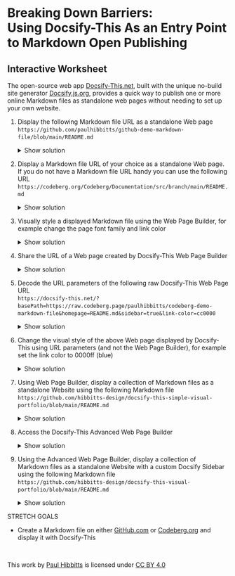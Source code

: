 <h1><b>Breaking Down Barriers:</b><br>Using Docsify-This As an Entry Point to Markdown Open Publishing</h1>

<h2>Interactive Worksheet</h2>

The open-source web app [Docsify-This.net](https://Docsify-This.net), built with the unique no-build site generator [Docsify.js.org](https://docsify.js.org), provides a quick way to publish one or more online Markdown files as standalone web pages without needing to set up your own website.

1. Display the following Markdown file URL as a standalone Web page  
   `https://github.com/paulhibbitts/github-demo-markdown-file/blob/main/README.md`

    <details>
      <summary>Show solution</summary>

      1. Copy and then paste the above URL into the **Markdown File URL** field  
      2. Tap the **Publish as a Standalone Web Page** button  
      ![Screenshot of solution](images/solution-1.png ':class=image-25-border')

      <a class="navpill" href="https://docsify-this.net/?url-field=https://github.com/paulhibbitts/github-demo-markdown-file/blob/main/README.md" title="Load Docsify-This with the Markdown file URL github.com/paulhibbitts/github-demo-markdown-file/blob/main/README.md" target="_blank"><i class="fas fa-check-square fa-fw"></i>Open Docsify-This with Solution</a>

    </details>

2. Display a Markdown file URL of your choice as a standalone Web page. If you do not have a Markdown file URL handy you can use the following URL  
   `https://codeberg.org/Codeberg/Documentation/src/branch/main/README.md`

    <details>
      <summary>Show solution</summary>

      1. Copy and then paste the above URL into the **Markdown File URL** field  
      2. Tap the **Publish as a Standalone Web Page** button  
      ![Screenshot of solution](images/solution-2.png ':class=image-25-border')

      <a class="navpill" href="https://docsify-this.net/?url-field=https://codeberg.org/Codeberg/Documentation/src/branch/main/README.md" title="Load Docsify-This with the Markdown file URL codeberg.org/Codeberg/Documentation/src/branch/main/README.md" target="_blank"><i class="fas fa-check-square fa-fw"></i>Open Docsify-This with Solution</a>  

    </details>

3. Visually style a displayed Markdown file using the Web Page Builder, for example change the page font family and link color  

    <details>
      <summary>Show solution</summary>
      
      1. Tap on **Show More Page Appearance Options** link  
      ![Screenshot of solution](images/solution-3a.png ':class=image-25-border')<br><br>
      2. Change the **Page Font Family** option  
      3. Change the **Page Link Color** option  
      4. Tap the **Publish as a Standalone Web Page** button  
      ![Screenshot of solution](images/solution-3b.png ':class=image-25-border')

      <a class="navpill" href="https://docsify-this.net/?url-field=https://github.com/paulhibbitts/github-demo-markdown-file/blob/main/README.md&font-family=Merriweather,Georgia,serif&link-color=cc0000" title="Load Docsify-This with the Markdown file URL github.com/paulhibbitts/github-demo-markdown-file/blob/main/README.md, page font family Merriweather and link color cc0000" target="_blank"><i class="fas fa-check-square fa-fw"></i>Open Docsify-This with Solution</a> 

    </details>

4. Share the URL of a Web page created by Docsify-This Web Page Builder  

    <details>
      <summary>Show solution</summary>

      https://docsify-this.net/?basePath=https://github.com/paulhibbitts/github-demo-markdown-file/blob/main/README.md&font-family=Merriweather,Georgia,serif&link-color=cc0000
      
    </details>

5. Decode the URL parameters of the following raw Docsify-This Web Page URL  
   `https://docsify-this.net/?basePath=https://raw.codeberg.page/paulhibbitts/codeberg-demo-markdown-file&homepage=README.md&sidebar=true&link-color=cc0000`

    <details>
      <summary>Show solution</summary>

      URL Parameters:  
      **basePath** = `https://raw.codeberg.page/paulhibbitts/codeberg-demo-markdown-file` (set the path containing the Markdown file to display)  
      **homepage** = README.md (set the name of the Markdown file to display)  
      **sidebar** = true (show the Sidebar)  
      **link-color** = cc0000 (set the link color to red)  

    </details>

6. Change the visual style of the above Web page displayed by Docsify-This using URL parameters (and not the Web Page Builder), for example set the link color to 0000ff (blue)  

    <details>
      <summary>Show solution</summary>

      https://docsify-this.net/?basePath=https://raw.codeberg.page/paulhibbitts/codeberg-demo-markdown-file&homepage=README.md&sidebar=true&link-color=0000ff
      
    </details>

7. Using Web Page Builder, display a collection of Markdown files as a standalone Website using the following Markdown file  
   `https://github.com/hibbitts-design/docsify-this-simple-visual-portfolio/blob/main/README.md`

    <details>
      <summary>Show solution</summary>

      1. Copy and then paste the above URL into the **Markdown File URL** field  
      2. Tap the **Publish as a Standalone Web Page** button  
      ![Screenshot of solution](images/solution-7.png ':class=image-25-border')

      <a class="navpill" href="https://docsify-this.net/?url-field=https://github.com/hibbitts-design/docsify-this-simple-visual-portfolio/blob/main/README.md" title="Load Docsify-This with the Markdown file github.com/hibbitts-design/docsify-this-simple-visual-portfolio/blob/main/README.md" target="_blank"><i class="fas fa-check-square fa-fw"></i>Open Docsify-This with Solution</a>
      
    </details>

8. Access the Docsify-This Advanced Web Page Builder  

    <details>
      <summary>Show solution</summary>

      1. Tap on **Show More Page Appearance Options** link  
      ![Screenshot of solution](images/solution-8a.png ':class=image-25-border')

      2. Tap on **Advanced Web Page Builder Options** checkbox  
      ![Screenshot of solution](images/solution-8b.png ':class=image-25-border')

      <a class="navpill" href="https://docsify-this.net/?advanced=true" title="Load Docsify-This Advanced Web Page Builder" target="_blank"><i class="fas fa-check-square fa-fw"></i>Open Docsify-This with Solution</a>

    </details>

9. Using the Advanced Web Page Builder, display a collection of Markdown files as a standalone Website with a custom Docsify Sidebar using the following Markdown file  
   `https://github.com/hibbitts-design/docsify-this-visual-portfolio/blob/main/README.md`

    <details>
      <summary>Show solution</summary>

      1. Copy and then paste the above URL into the **Markdown File URL** field  
      2. Tap on **Show More Page Appearance Options** link (unless previously chosen)  
      ![Screenshot of solution](images/solution-9a.png ':class=image-25-border')<br><br>
      3. Tap on **Advanced Web Page Builder Options** checkbox (unless previously chosen)  
      4. Tap on **Load custom Docsify Sidebar file** checkbox  
      5. Tap the **Publish as a Standalone Web Page** button  
      ![Screenshot of solution](images/solution-9b.png ':class=image-25-border')

      <a class="navpill" href="https://docsify-this.net/?url-field=https://github.com/hibbitts-design/docsify-this-visual-portfolio/blob/main/README.md&sidebar=true&loadSidebar=_sidebar.md" title="Load Docsify-This Advanced Web Page Builder with the Markdown file URL github.com/hibbitts-design/docsify-this-visual-portfolio/blob/main/README.md and display a Sidebar that uses a custom Sidebar file" target="_blank"><i class="fas fa-check-square fa-fw"></i>Open Docsify-This with Solution</a>

   </details>


STRETCH GOALS

- Create a Markdown file on either [GitHub.com](GitHub.com) or [Codeberg.org](Codeberg.org) and display it with Docsify-This

<br><p xmlns:cc="http://creativecommons.org/ns#" >This work by <a rel="cc:attributionURL dct:creator" property="cc:attributionName" href="https://hibbittsdesign.org">Paul Hibbitts</a> is licensed under <a href="https://creativecommons.org/licenses/by/4.0/?ref=chooser-v1" target="_blank" rel="license noopener noreferrer" style="display:inline-block;">CC BY 4.0<img style="height:22px!important;margin-left:3px;vertical-align:text-bottom;" src="https://mirrors.creativecommons.org/presskit/icons/cc.svg?ref=chooser-v1" alt=""><img style="height:22px!important;margin-left:3px;vertical-align:text-bottom;" src="https://mirrors.creativecommons.org/presskit/icons/by.svg?ref=chooser-v1" alt=""></a></p>